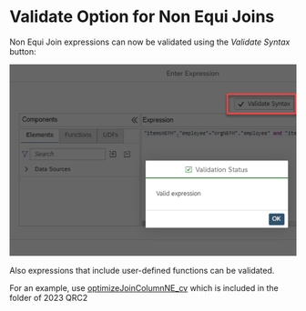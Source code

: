 # Validate Option for Non Equi Joins

Non Equi Join expressions can now be validated using the *Validate Syntax* button:

![validate non equi join expressions](./screenshots/validateNonEquiJoin.png)

Also expressions that include user-defined functions can be validated.

For an example, use [optimizeJoinColumnNE_cv](./../../../2023/QRC2/cardinalityAndOptimizeJoinColumnSettingForNonEquiJoins/optimizeJoinColumnNE_cv.hdbcalculationview) which is included in the folder of 2023 QRC2